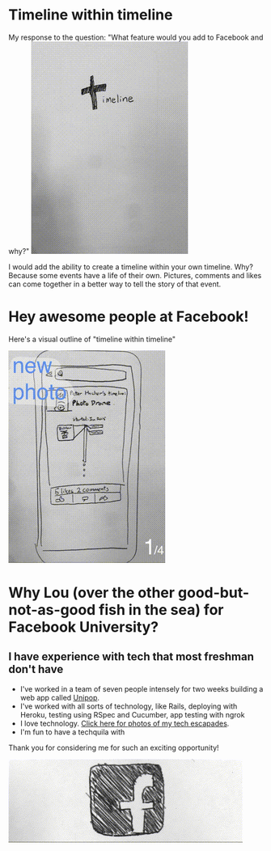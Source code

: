Timeline within timeline
=====
My response to the question: "What feature would you add to Facebook and why?"
![title](title.gif)

I would add the ability to create a timeline within your own timeline. Why? Because some events have a life of their own. Pictures, comments and likes can come together in a better way to tell the story of that event.

Hey awesome people at Facebook! 
=====

Here's a visual outline of "timeline within timeline"

![progression](progression.gif)


Why Lou (over the other good-but-not-as-good fish in the sea) for Facebook University?
=====
I have experience with tech that most freshman don't have
----
* I've worked in a team of seven people intensely for two weeks building a web app called [Unipop].
* I've worked with all sorts of technology, like Rails, deploying with Heroku, testing using RSpec and Cucumber, app testing with ngrok
* I love technology. [Click here for photos of my tech escapades].
* I'm fun to have a techquila with

Thank you for considering me for such an exciting opportunity!

![logo](logo.gif)

[Unipop]:https://github.com/StephanMusgrave/unipop
[Click here for photos of my tech escapades]:louiselai.com/tech-events